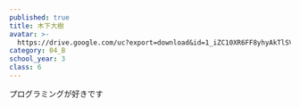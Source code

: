 ```yaml
---
published: true
title: 木下大樹
avatar: >-
  https://drive.google.com/uc?export=download&id=1_iZC10XR6FF8yhyAkTlSVsJM_p7uMcpu
category: 04_B
school_year: 3
class: 6
---
```

プログラミングが好きです
